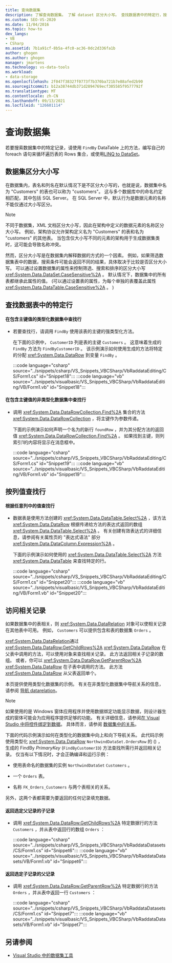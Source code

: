 ```yaml
---
title: 查询数据集
description: 了解查询数据集。 了解 dataset 区分大小写。 查找数据表中的特定行，按列值查找行，并访问相关记录。
ms.custom: SEO-VS-2020
ms.date: 11/04/2016
ms.topic: how-to
dev_langs:
- VB
- CSharp
ms.assetid: 7b1a91cf-8b5a-4fc0-ac36-0dc2d336fa1b
author: ghogen
ms.author: ghogen
manager: jmartens
ms.technology: vs-data-tools
ms.workload:
- data-storage
ms.openlocfilehash: 2f047f38327f0773f7b370ba721b7e88afed2b90
ms.sourcegitcommit: b12a38744db371d2894769ecf305585f9577792f
ms.translationtype: MT
ms.contentlocale: zh-CN
ms.lasthandoff: 09/13/2021
ms.locfileid: "126601114"
---
```

# <a name="query-datasets"></a>查询数据集
若要搜索数据集中的特定记录，请使用 `FindBy` DataTable 上的方法，编写自己的 foreach 语句来循环遍历表的 Rows 集合，或使用[LINQ to DataSet](/dotnet/framework/data/adonet/linq-to-dataset)。

## <a name="dataset-case-sensitivity"></a>数据集区分大小写
在数据集内，表名和列名在默认情况下是不区分大小写的，也就是说，数据集中名为 "Customers" 的表也可以称为 "customers"。 这与多个数据库中的命名约定相匹配，其中包括 SQL Server。 在 SQL Server 中，默认行为是数据元素的名称不能仅通过大小写区分。

> [!NOTE]
> 不同于数据集，XML 文档区分大小写，因此在架构中定义的数据元素的名称区分大小写。 例如，架构协议允许架构定义名为 "Customers" 的表和名为 "customers" 的其他表。 当包含仅大小写不同的元素的架构用于生成数据集类时，这可能会导致名称冲突。

然而，区分大小写是在数据集内解释数据的方式的一个因素。 例如，如果筛选数据集表中的数据，搜索条件可能会返回不同的结果，具体取决于比较是否区分大小写。 可以通过设置数据集的属性来控制筛选、搜索和排序的区分大小写 <xref:System.Data.DataSet.CaseSensitive%2A> 。 默认情况下，数据集中的所有表都继承此属性的值。  (可以通过设置表的属性，为每个单独的表覆盖此属性 <xref:System.Data.DataTable.CaseSensitive%2A> 。 ) 

## <a name="locate-a-specific-row-in-a-data-table"></a>查找数据表中的特定行

#### <a name="to-find-a-row-in-a-typed-dataset-with-a-primary-key-value"></a>在包含主键值的类型化数据集中查找行

- 若要查找行，请调用 `FindBy` 使用该表的主键的强类型化方法。

     在下面的示例中， `CustomerID` 列是表的主键 `Customers` 。 这意味着生成的 `FindBy` 方法为 `FindByCustomerID` 。 该示例演示如何使用生成的方法将特定的分配 <xref:System.Data.DataRow> 到变量 `FindBy` 。

     :::code language="csharp" source="../snippets/csharp/VS_Snippets_VBCSharp/VbRaddataEditing/CS/Form1.cs" id="Snippet18":::
     :::code language="vb" source="../snippets/visualbasic/VS_Snippets_VBCSharp/VbRaddataEditing/VB/Form1.vb" id="Snippet18":::

#### <a name="to-find-a-row-in-an-untyped-dataset-with-a-primary-key-value"></a>在包含主键值的非类型化数据集中查找行

- 调用 <xref:System.Data.DataRowCollection.Find%2A> 集合的方法 <xref:System.Data.DataRowCollection> ，将主键作为参数传递。

     下面的示例演示如何声明一个名为的新行 `foundRow` ，并为其分配方法的返回值 <xref:System.Data.DataRowCollection.Find%2A> 。 如果找到主键，则列索引1的内容将显示在消息框中。

     :::code language="csharp" source="../snippets/csharp/VS_Snippets_VBCSharp/VbRaddataEditing/CS/Form1.cs" id="Snippet19":::
     :::code language="vb" source="../snippets/visualbasic/VS_Snippets_VBCSharp/VbRaddataEditing/VB/Form1.vb" id="Snippet19":::

## <a name="find-rows-by-column-values"></a>按列值查找行

#### <a name="to-find-rows-based-on-the-values-in-any-column"></a>根据任意列中的值查找行

- 数据表是使用方法创建的 <xref:System.Data.DataTable.Select%2A> ，该方法 <xref:System.Data.DataRow> 根据传递给方法的表达式返回的数组 <xref:System.Data.DataTable.Select%2A> 。 有关创建有效表达式的详细信息，请参阅有关属性页的 "表达式语法" 部分 <xref:System.Data.DataColumn.Expression%2A> 。

     下面的示例演示如何使用的 <xref:System.Data.DataTable.Select%2A> 方法 <xref:System.Data.DataTable> 来查找特定的行。

     :::code language="csharp" source="../snippets/csharp/VS_Snippets_VBCSharp/VbRaddataEditing/CS/Form1.cs" id="Snippet20":::
     :::code language="vb" source="../snippets/visualbasic/VS_Snippets_VBCSharp/VbRaddataEditing/VB/Form1.vb" id="Snippet20":::

## <a name="access-related-records"></a>访问相关记录
如果数据集中的表相关，则 <xref:System.Data.DataRelation> 对象可以使相关记录在其他表中可用。 例如， `Customers` 可以提供包含和表的数据集 `Orders` 。

<xref:System.Data.DataRelation>通过 <xref:System.Data.DataRow.GetChildRows%2A> <xref:System.Data.DataRow> 在父表中调用的方法，可以使用对象来查找相关记录。 此方法返回相关子记录的数组。 或者，你可以 <xref:System.Data.DataRow.GetParentRow%2A> <xref:System.Data.DataRow> 在子表中调用的方法。 此方法 <xref:System.Data.DataRow> 从父表返回单个。

本页提供使用类型化数据集的示例。 有关在非类型化数据集中导航关系的信息，请参阅 [导航 datarelation](/dotnet/framework/data/adonet/dataset-datatable-dataview/navigating-datarelations)。

> [!NOTE]
> 如果使用的是 Windows 窗体应用程序并使用数据绑定功能显示数据，则设计器生成的窗体可能会为应用程序提供足够的功能。 有关详细信息，请参阅[在 Visual Studio 中将控件绑定到数据](../data-tools/bind-controls-to-data-in-visual-studio.md)。 具体而言，请参阅 [数据集中的关系](relationships-in-datasets.md)。

下面的代码示例演示如何在类型化的数据集中向上和向下导航关系。 此代码示例使用类型化 <xref:System.Data.DataRow> `NorthwindDataSet.OrdersRow` 的 () ，生成的 FindBy *PrimaryKey* (`FindByCustomerID`) 方法查找所需行并返回相关记录。 仅当有以下情况时，才会正确编译和运行示例：

- 使用表命名的数据集的实例 `NorthwindDataSet` `Customers` 。

- 一个 `Orders` 表。

- 名称 `FK_Orders_Customers` 与两个表相关的关系。

另外，这两个表都需要为要返回的任何记录填充数据。

#### <a name="to-return-the-child-records-of-a-selected-parent-record"></a>返回选定父记录的子记录

- 调用 <xref:System.Data.DataRow.GetChildRows%2A> 特定数据行的方法 `Customers` ，并从表中返回行的数组 `Orders` ：

     :::code language="csharp" source="../snippets/csharp/VS_Snippets_VBCSharp/VbRaddataDatasets/CS/Form1.cs" id="Snippet6":::
     :::code language="vb" source="../snippets/visualbasic/VS_Snippets_VBCSharp/VbRaddataDatasets/VB/Form1.vb" id="Snippet6":::

#### <a name="to-return-the-parent-record-of-a-selected-child-record"></a>返回选定子记录的父记录

- 调用 <xref:System.Data.DataRow.GetParentRow%2A> 特定数据行的方法 `Orders` ，并从表中返回一行 `Customers` ：

     :::code language="csharp" source="../snippets/csharp/VS_Snippets_VBCSharp/VbRaddataDatasets/CS/Form1.cs" id="Snippet7":::
     :::code language="vb" source="../snippets/visualbasic/VS_Snippets_VBCSharp/VbRaddataDatasets/VB/Form1.vb" id="Snippet7":::

## <a name="see-also"></a>另请参阅

- [Visual Studio 中的数据集工具](../data-tools/dataset-tools-in-visual-studio.md)
